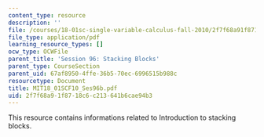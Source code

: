 ```yaml
---
content_type: resource
description: ''
file: /courses/18-01sc-single-variable-calculus-fall-2010/2f7f68a91f8718c6c213641b6cae94b3_MIT18_01SCF10_Ses96b.pdf
file_type: application/pdf
learning_resource_types: []
ocw_type: OCWFile
parent_title: 'Session 96: Stacking Blocks'
parent_type: CourseSection
parent_uid: 67af8950-4ffe-36b5-70ec-6996515b988c
resourcetype: Document
title: MIT18_01SCF10_Ses96b.pdf
uid: 2f7f68a9-1f87-18c6-c213-641b6cae94b3
---
```

This resource contains informations related to Introduction to stacking blocks.


